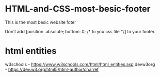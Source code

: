# HTML-and-CSS-most-besic-footer
This is the most besic website foter

Don't add [position: absolute; bottom: 0; /* to you css file */] to your footer.

# html entities
w3schools - https://www.w3schools.com/html/html_entities.asp
devw3org - https://dev.w3.org/html5/html-author/charref
